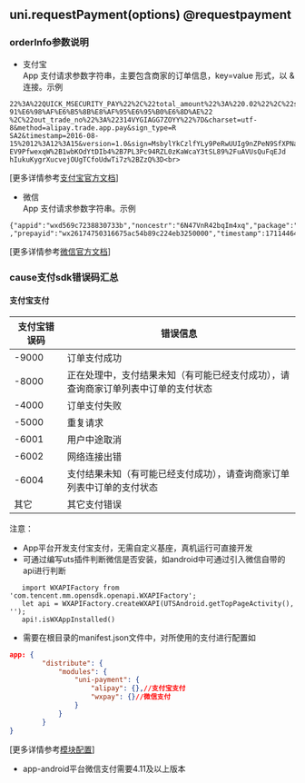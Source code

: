 ## uni.requestPayment(options) @requestpayment

<!-- UTSAPIJSON.requestPayment.description -->

<!-- UTSAPIJSON.requestPayment.param -->

### orderInfo参数说明

 - 支付宝<br>
  App 支付请求参数字符串，主要包含商家的订单信息，key=value 形式，以 & 连接。示例
  ```app_id=2015052600090779&biz_content=%7B%22timeout_express%22%3A%2230m%22%2C%22seller_id%22%3A%22%22%2C%22product_code%
  22%3A%22QUICK_MSECURITY_PAY%22%2C%22total_amount%22%3A%220.02%22%2C%22subject%22%3A%221%22%2C%22body%22%3A%22%E6%88%
  91%E6%98%AF%E6%B5%8B%E8%AF%95%E6%95%B0%E6%8D%AE%22
  %2C%22out_trade_no%22%3A%22314VYGIAGG7ZOYY%22%7D&charset=utf-8&method=alipay.trade.app.pay&sign_type=R
  SA2&timestamp=2016-08-15%2012%3A12%3A15&version=1.0&sign=MsbylYkCzlfYLy9PeRwUUIg9nZPeN9SfXPNavUCroGKR5Kqvx0nEnd3eRmKxJuthNUx4ERCXe552
  EV9PfwexqW%2B1wbKOdYtDIb4%2B7PL3Pc94RZL0zKaWcaY3tSL89%2FuAVUsQuFqEJd
  hIukuKygrXucvejOUgTCfoUdwTi7z%2BZzQ%3D<br>
  ```
  [更多详情参考[支付宝官方文档](https://opendocs.alipay.com/open/204/105296?pathHash=22ed0058&ref=api)]
 -  微信<br>
  App 支付请求参数字符串。示例
  ```
  {"appid":"wxd569c7238830733b","noncestr":"6N47VnR42bqIm4xq","package":"Sign=WXPay","partnerid":"1230636401"
  ,"prepayid":"wx26174750316675ac54b89c224eb3250000","timestamp":1711446470,"sign":"EE987459B9CFF6462462147130110D31"}
  ```
  [更多详情参考[微信官方文档]( https://pay.weixin.qq.com/wiki/doc/api/wxa/wxa_api.php?chapter=9_1)]



<!-- UTSAPIJSON.requestPayment.returnValue -->

<!-- UTSAPIJSON.requestPayment.compatibility -->

<!-- UTSAPIJSON.requestPayment.tutorial -->

### cause支付sdk错误码汇总

#### 支付宝支付  
| 支付宝错误码 | 错误信息 |
|---|---|
| -9000 | 订单支付成功 |
| -8000 | 正在处理中，支付结果未知（有可能已经支付成功），请查询商家订单列表中订单的支付状态 |
| -4000 | 订单支付失败 |
| -5000 | 重复请求 |
| -6001 | 用户中途取消 |
| -6002 | 网络连接出错 |
| -6004 | 支付结果未知（有可能已经支付成功），请查询商家订单列表中订单的支付状态 |
|  其它  | 其它支付错误 |

注意：
- App平台开发支付宝支付，无需自定义基座，真机运行可直接开发
- 可通过编写uts插件判断微信是否安装，如android中可通过引入微信自带的api进行判断<br>
```
   import WXAPIFactory from 'com.tencent.mm.opensdk.openapi.WXAPIFactory';
   let api = WXAPIFactory.createWXAPI(UTSAndroid.getTopPageActivity(), '');
   api!.isWXAppInstalled()
```
- 需要在根目录的manifest.json文件中，对所使用的支付进行配置如
```json
app: {
		"distribute": {
			"modules": {
				"uni-payment": {
					"alipay": {},//支付宝支付
					"wxpay": {}//微信支付
				}
			}
		}
}
```

[更多详情参考[模块配置](https://doc.dcloud.net.cn/uni-app-x/collocation/manifest-modules.html)]
- app-android平台微信支付需要4.11及以上版本


<!-- UTSAPIJSON.requestPayment.example -->

<!-- UTSAPIJSON.general_type.name -->

<!-- UTSAPIJSON.general_type.param -->
